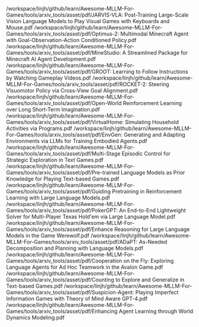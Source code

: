 /workspace/linjh/github/learn/Awesome-MLLM-For-Games/tools/arxiv_tools/asset/pdf/JARVIS-VLA: Post-Training Large-Scale Vision Language Models to Play Visual Games with Keyboards and Mouse.pdf
/workspace/linjh/github/learn/Awesome-MLLM-For-Games/tools/arxiv_tools/asset/pdf/Optimus-2: Multimodal Minecraft Agent with Goal-Observation-Action Conditioned Policy.pdf
/workspace/linjh/github/learn/Awesome-MLLM-For-Games/tools/arxiv_tools/asset/pdf/MineStudio: A Streamlined Package for Minecraft AI Agent Development.pdf
/workspace/linjh/github/learn/Awesome-MLLM-For-Games/tools/arxiv_tools/asset/pdf/GROOT: Learning to Follow Instructions by Watching Gameplay Videos.pdf
/workspace/linjh/github/learn/Awesome-MLLM-For-Games/tools/arxiv_tools/asset/pdf/ROCKET-2: Steering Visuomotor Policy via Cross-View Goal Alignment.pdf
/workspace/linjh/github/learn/Awesome-MLLM-For-Games/tools/arxiv_tools/asset/pdf/Open-World Reinforcement Learning over Long Short-Term Imagination.pdf
/workspace/linjh/github/learn/Awesome-MLLM-For-Games/tools/arxiv_tools/asset/pdf/VirtualHome: Simulating Household Activities via Programs.pdf
/workspace/linjh/github/learn/Awesome-MLLM-For-Games/tools/arxiv_tools/asset/pdf/EnvGen: Generating and Adapting Environments via LLMs for Training Embodied Agents.pdf
/workspace/linjh/github/learn/Awesome-MLLM-For-Games/tools/arxiv_tools/asset/pdf/Multi-Stage Episodic Control for Strategic Exploration in Text Games.pdf
/workspace/linjh/github/learn/Awesome-MLLM-For-Games/tools/arxiv_tools/asset/pdf/Pre-trained Language Models as Prior Knowledge for Playing Text-based Games.pdf
/workspace/linjh/github/learn/Awesome-MLLM-For-Games/tools/arxiv_tools/asset/pdf/Guiding Pretraining in Reinforcement Learning with Large Language Models.pdf
/workspace/linjh/github/learn/Awesome-MLLM-For-Games/tools/arxiv_tools/asset/pdf/PokerGPT: An End-to-End Lightweight Solver for Multi-Player Texas Hold'em via Large Language Model.pdf
/workspace/linjh/github/learn/Awesome-MLLM-For-Games/tools/arxiv_tools/asset/pdf/Enhance Reasoning for Large Language Models in the Game Werewolf.pdf
/workspace/linjh/github/learn/Awesome-MLLM-For-Games/tools/arxiv_tools/asset/pdf/ADaPT: As-Needed Decomposition and Planning with Language Models.pdf
/workspace/linjh/github/learn/Awesome-MLLM-For-Games/tools/arxiv_tools/asset/pdf/Cooperation on the Fly: Exploring Language Agents for Ad Hoc Teamwork in the Avalon Game.pdf
/workspace/linjh/github/learn/Awesome-MLLM-For-Games/tools/arxiv_tools/asset/pdf/Counting to Explore and Generalize in Text-based Games.pdf
/workspace/linjh/github/learn/Awesome-MLLM-For-Games/tools/arxiv_tools/asset/pdf/Suspicion-Agent: Playing Imperfect Information Games with Theory of Mind Aware GPT-4.pdf
/workspace/linjh/github/learn/Awesome-MLLM-For-Games/tools/arxiv_tools/asset/pdf/Enhancing Agent Learning through World Dynamics Modeling.pdf